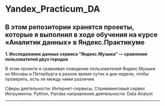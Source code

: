 # Yandex_Practicum_DA
## В этом репозитории хранятся проекты, которые я выполнил в ходе обучения на курсе «Аналитик данных» в Яндекс.Практикуме

**1. Исследование данных сервиса “Яндекс.Музыка” — сравнение пользователей двух городов**

В этом проекте я сравнивал поведение пользователей Яндекс.Музыки из Москвы и Петербурга в разное время суток и дни недели, чтобы проверить, есть ли между ними различия.

Сферы деятельности: Интернет-сервисы, Стримминговый сервис
Интрументы: Python, Pandas
направление деятельности: Data Analyst

---------------
